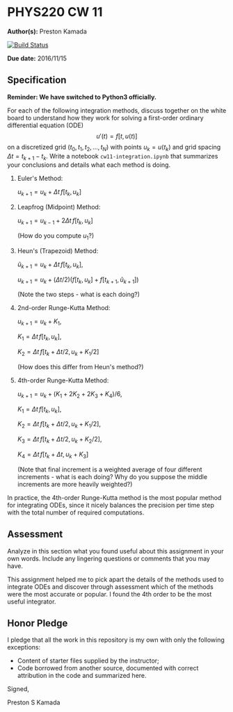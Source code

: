 # PHYS220 CW 11 

**Author(s):** Preston Kamada

[![Build Status](https://travis-ci.org/chapman-phys220-2016f/cw-11-aareston.svg?branch=master)](https://travis-ci.org/chapman-phys220-2016f/cw-11-aareston)

**Due date:** 2016/11/15

## Specification

**Reminder: We have switched to Python3 officially.**

For each of the following integration methods, discuss together on the white board to understand how they work for solving a first-order ordinary differential equation (ODE) $$u'(t) = f[t, u(t)]$$ on a discretized grid $(t_0, t_1, t_2, ..., t_N)$ with points $u_k = u(t_k)$ and grid spacing $\Delta t = t_{k+1} - t_k$. Write a notebook ```cw11-integration.ipynb``` that summarizes your conclusions and details what each method is doing.

1. Euler's Method: 
   
   $u_{k+1} = u_k + \Delta t\, f[t_k, u_k]$ 
1. Leapfrog (Midpoint) Method: 
   
   $u_{k+1} = u_{k-1} + 2\Delta t\, f[t_k, u_k]$  
   
   (How do you compute $u_1$?)
1. Heun's (Trapezoid) Method: 
   
   $\tilde{u}_{k+1} = u_k + \Delta t\, f[t_k, u_k]$, 
   
   $u_{k+1} = u_k + (\Delta t/2)(f[t_k, u_k] + f[t_{k+1}, \tilde{u}_{k+1}])$  
   
   (Note the two steps - what is each doing?)
1. 2nd-order Runge-Kutta Method: 
   
   $u_{k+1} = u_k + K_1$, 
   
   $K_1 = \Delta t\, f[t_k, u_k]$, 
   
   $K_2 = \Delta t\, f[t_k + \Delta t/2, u_k + K_1/2]$  
   
   (How does this differ from Heun's method?)
1. 4th-order Runge-Kutta Method: 
   
   $u_{k+1} = u_k + (K_1 + 2K_2 + 2K_3 + K_4)/6$, 
   
   $K_1 = \Delta t\,f[t_k,u_k]$, 
   
   $K_2 = \Delta t\, f[t_k + \Delta t/2, u_k + K_1/2]$, 
   
   $K_3 = \Delta t\, f[t_k + \Delta t/2, u_k + K_2/2]$, 
   
   $K_4 = \Delta t\,f[t_k + \Delta t, u_k + K_3]$  
   
   (Note that final increment is a weighted average of four different increments - what is each doing? Why do you suppose the middle increments are more heavily weighted?)

In practice, the 4th-order Runge-Kutta method is the most popular method for integrating ODEs, since it nicely balances the precision per time step with the total number of required computations.

## Assessment

Analyze in this section what you found useful about this assignment in your own words. Include any lingering questions or comments that you may have.

This assignment helped me to pick apart the details of the methods used to integrate ODEs and discover through assessment which of the methods were the most accurate or popular. I found the 4th order to be the most useful integrator.

## Honor Pledge

I pledge that all the work in this repository is my own with only the following exceptions:

* Content of starter files supplied by the instructor;
* Code borrowed from another source, documented with correct attribution in the code and summarized here.

Signed,

Preston S Kamada
